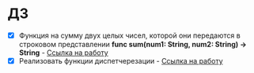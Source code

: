 # ДЗ
- [X] Функция на сумму двух целых чисел, которой они передаются в строковом представлении **func sum(num1: String, num2: String) -> String** - [Ссылка на работу](https://github.com/Lemonbrush/SberSchool/blob/master/Homework/Projects/StringCalculator/StringCalculator/main.swift)
- [X] Реализовать функции диспетчерезации - [Ссылка на работу](https://github.com/Lemonbrush/SberSchool/blob/master/Homework/Projects/MethodDispatch/MethodDispatch/main.swift)